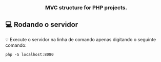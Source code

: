 <h3 align="center">
    MVC structure for PHP projects.
</h3>

## :computer: Rodando o servidor

:bulb: Execute o servidor na linha de comando apenas digitando o seguinte comando:

```
php -S localhost:8080
```
